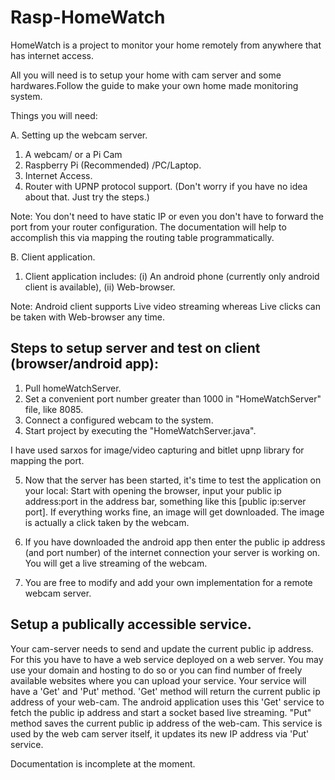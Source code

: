 # Rasp-HomeWatch
HomeWatch is a project to monitor your home remotely from anywhere that has internet access.

All you will need is to setup your home with cam server and some hardwares.Follow the guide to make your own home made monitoring system.

Things you will need:

A. Setting up the webcam server.
  1. A webcam/ or a Pi Cam
  2. Raspberry Pi (Recommended) /PC/Laptop.
  3. Internet Access. 
  4. Router with UPNP protocol support. (Don't worry if you have no idea about that. Just try the steps.)

Note: You don't need to have static IP or even you don't have to forward the port from your router configuration. The documentation will help to accomplish this via mapping the routing table programmatically.

B. Client application.
  1. Client application includes: 
      (i) An android phone (currently only android client is available), 
      (ii) Web-browser.
  
Note: Android client supports Live video streaming whereas Live clicks can be taken with Web-browser any time.

##   Steps to setup server and test on client (browser/android app):
  1. Pull homeWatchServer.
  2. Set a convenient port number greater than 1000 in "HomeWatchServer" file, like 8085.
  3. Connect a configured webcam to the system. 
  4. Start project by executing the "HomeWatchServer.java".

  I have used sarxos for image/video capturing and bitlet upnp library for mapping the port.

  5. Now that the server has been started, it's time to test the application on your local: Start with opening the browser, input your public ip address:port in the address bar, something like this [public ip:server port]. If everything works fine, an image will get downloaded. The image is actually a click taken by the webcam.
  6. If you have downloaded the android app then enter the public ip address (and port number) of the internet connection your server is working on. You will get a live streaming of the webcam.
  
  7. You are free to modify and add your own implementation for a remote webcam server. 

  
## Setup a publically accessible service.

Your cam-server needs to send and update the current public ip address. For this you have to have a web service deployed on a web server. You may use your domain and hosting to do so or you can find number of freely available websites where you can upload your service. Your service will have a 'Get' and 'Put' method. 'Get' method will return the current public ip address of your web-cam. The android application uses this 'Get' service to fetch the public ip address and start a socket based live streaming. 
"Put" method saves the current public ip address of the web-cam. This service is used by the web cam server itself, it updates its new IP address via 'Put' service. 





Documentation is incomplete at the moment.
